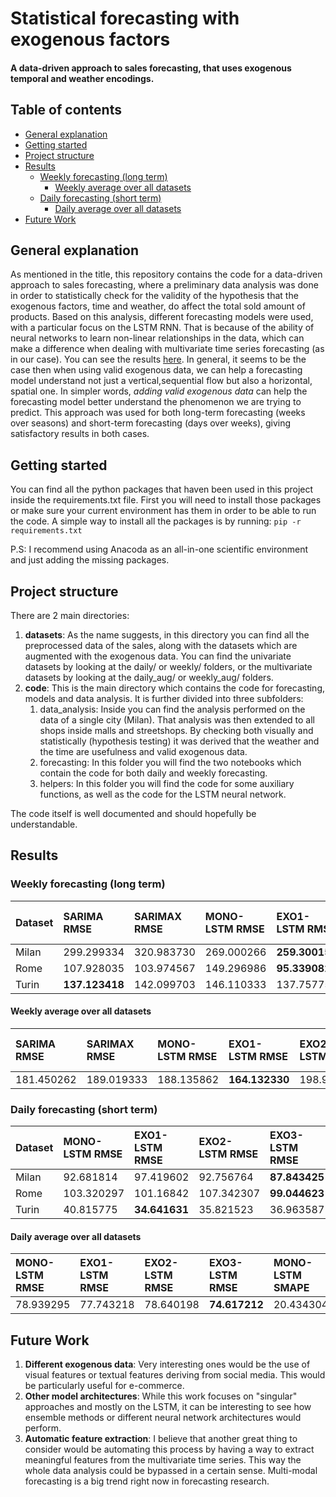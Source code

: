 # Statistical forecasting with exogenous factors
#### A data-driven approach to sales forecasting, that uses exogenous temporal and weather encodings.


## Table of contents
  - [General explanation](#general-explanation)
  - [Getting started](#getting-started)
  - [Project structure](#project-structure)
  - [Results](#results)
    - [Weekly forecasting (long term)](#weekly-forecasting-long-term)
      - [Weekly average over all datasets](#weekly-average-over-all-datasets)
    - [Daily forecasting (short term)](#daily-forecasting-short-term)
      - [Daily average over all datasets](#daily-average-over-all-datasets)
  - [Future Work](#future-work)


## General explanation
As mentioned in the title, this repository contains the code for a data-driven approach to sales forecasting, where a preliminary data analysis was done in order to statistically check for the validity of the hypothesis that the exogenous factors, time and weather, do affect the total sold amount of products. Based on this analysis, different forecasting models were used, with a particular focus on the LSTM RNN. That is because of the ability of neural networks to learn non-linear relationships in the data, which can make a difference when dealing with multivariate time series forecasting (as in our case). You can see the results [here](#results). In general, it seems to be the case then when using valid exogenous data, we can help a forecasting model understand not just a vertical,sequential flow but also a horizontal, spatial one. In simpler words, *adding valid exogenous data* can help the forecasting model better understand the phenomenon we are trying to predict. This approach was used for both long-term forecasting (weeks over seasons) and short-term forecasting (days over weeks), giving satisfactory results in both cases.


## Getting started
You can find all the python packages that haven been used in this project inside the requirements.txt file. First you will need to install those packages or make sure your current environment has them in order to be able to run the code. A simple way to install all the packages is by running: `pip -r requirements.txt`

P.S: I recommend using Anacoda as an all-in-one scientific environment and just adding the missing packages.


## Project structure
There are 2 main directories:
1. **datasets**: As the name suggests, in this directory you can find all the preprocessed data of the sales, along with the datasets which are augmented with the exogenous data. You can find the univariate datasets by looking at the daily/ or weekly/ folders, or the multivariate datasets by looking at the daily_aug/ or weekly_aug/ folders.
2. **code**: This is the main directory which contains the code for forecasting, models and data analysis. It is further divided into three subfolders:
   1. data_analysis: Inside you can find the analysis performed on the data of a single city (Milan). That analysis was then extended to all shops inside malls and streetshops. By checking both visually and statistically (hypothesis testing) it was derived that  the weather and the time are usefulness and valid exogenous data.
   2. forecasting: In this folder you will find the two notebooks which contain the code for both daily and weekly forecasting.
   3. helpers: In this folder you will find the code for some auxiliary functions, as well as the code for the LSTM neural network.

The code itself is well documented and should hopefully be understandable.

## Results 

### Weekly forecasting (long term)
| Dataset | SARIMA RMSE | SARIMAX RMSE | MONO-LSTM RMSE	| EXO1-LSTM RMSE | EXO2-LSTM RMSE | EXO3-LSTM RMSE | SARIMA SMAPE | SARIMAX SMAPE | MONO-LSTM SMAPE | EXO1-LSTM SMAPE | EXO2-LSTM SMAPE	| EXO3-LSTM SMAPE|
|:--------|:------------|:-------------|:---------------|:---------------|:---------------|:---------------|:-------------|:--------------|:----------------|:----------------|:----------------|:---------------|
| Milan | 299.299334 | 320.983730 | 269.000266 | **259.300154** |	294.289433 | 276.278388 | **6.099036** | 8.041129 | 7.412993 | 7.515069 | 8.366195 | 8.250909 |
| Rome | 107.928035 | 103.974567 | 149.296986 | **95.339082** | 127.586807 | 117.149285 | 12.846811 | 12.232047 | 16.026479 | **10.029953** | 12.068225 | 12.251298 |
| Turin | **137.123418** | 142.099703 | 146.110333 | 137.757753 | 174.867309 | 163.300861 | **11.014910** | 12.382435 | 13.085100 | 12.106654 | 13.937898 | 13.659325 |

#### Weekly average over all datasets
| SARIMA RMSE | SARIMAX RMSE | MONO-LSTM RMSE	| EXO1-LSTM RMSE | EXO2-LSTM RMSE | EXO3-LSTM RMSE | SARIMA SMAPE | SARIMAX SMAPE | MONO-LSTM SMAPE | EXO1-LSTM SMAPE | EXO2-LSTM SMAPE	| EXO3-LSTM SMAPE|
|:------------|:-------------|:---------------|:---------------|:---------------|:---------------|:-------------|:--------------|:----------------|:----------------|:----------------|:---------------|
| 181.450262 | 189.019333 | 188.135862 | **164.132330** | 198.914516 | 185.576178 | 9.986919 | 10.885204 | 12.174857 | **9.883892** | 11.457439 | 11.387177

### Daily forecasting (short term)
| Dataset |MONO-LSTM RMSE | EXO1-LSTM RMSE | EXO2-LSTM RMSE | EXO3-LSTM RMSE | MONO-LSTM SMAPE | EXO1-LSTM SMAPE | EXO2-LSTM SMAPE	| EXO3-LSTM SMAPE|
|:--------|:---------------|:---------------|:---------------|:---------------|:----------------|:----------------|:----------------|:---------------|
| Milan | 92.681814  | 97.419602 | 92.756764  | **87.843425**  | 17.082440 | 19.892359 | 20.611555 | **16.801701** |
| Rome  | 103.320297 | 101.16842 | 107.342307 | **99.044623**  | 23.468583 | **21.877664** | 22.764811 | 22.043665 |
| Turin | 40.815775  | **34.641631** | 35.821523  | 36.963587	 | 20.751887 | 18.803312 | 18.672907 | **17.939686** |

#### Daily average over all datasets
|MONO-LSTM RMSE | EXO1-LSTM RMSE | EXO2-LSTM RMSE | EXO3-LSTM RMSE | MONO-LSTM SMAPE | EXO1-LSTM SMAPE | EXO2-LSTM SMAPE	| EXO3-LSTM SMAPE|
|:---------------|:---------------|:---------------|:---------------|:----------------|:----------------|:----------------|:---------------|
| 78.939295 | 77.743218 | 78.640198 | **74.617212** | 20.434304 | 20.191111 | 20.683091 | **18.928351** |

## Future Work
1. **Different exogenous data**: Very interesting ones would be the use of visual features or textual features deriving from social media. This would be particularly useful for e-commerce.
2. **Other model architectures**: While this work focuses on "singular" approaches and mostly on the LSTM, it can be interesting to see how ensemble methods or different neural network architectures would perform. 
3. **Automatic feature extraction**: I believe that another great thing to consider would be automating this process by having a way to extract meaningful features from the multivariate time series. This way the whole data analysis could be bypassed in a certain sense. Multi-modal forecasting is a big trend right now in forecasting research.
